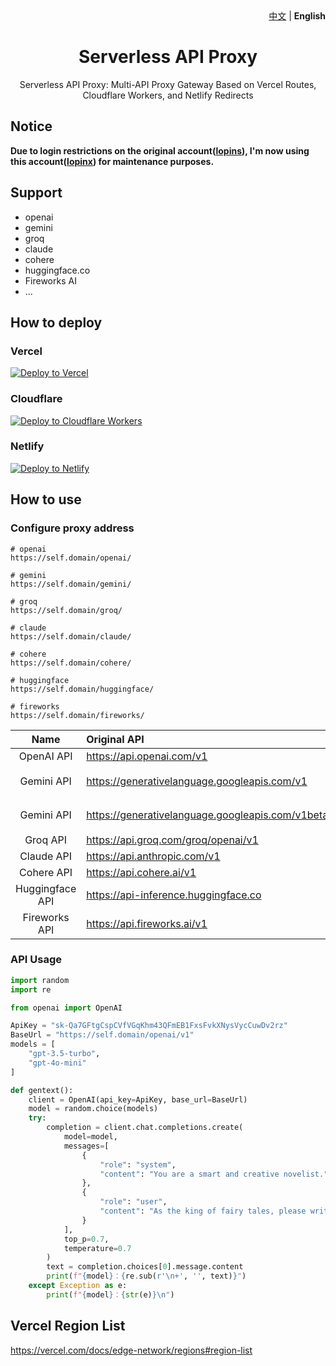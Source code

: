 <div align="right">
   <a href="README_CN.md">中文</a> | <strong>English</strong>
</div>
<div align="center">
<h1>Serverless API Proxy</h1>
<p>Serverless API Proxy: Multi-API Proxy Gateway Based on Vercel Routes, Cloudflare Workers, and Netlify Redirects</p>
</div>

## Notice

**Due to login restrictions on the original account([lopins](https://github.com/lopins)), I'm now using this account([lopinx](https://github.com/lopinx)) for maintenance purposes.**

## Support

- openai
- gemini
- groq
- claude
- cohere
- huggingface.co
- Fireworks AI
- ...

## How to deploy

### Vercel

[![Deploy to Vercel](https://vercel.com/button)](https://vercel.com/new/clone?repository-url=https://github.com/lopinx/serverless-api-proxy)

### Cloudflare

[![Deploy to Cloudflare Workers](https://deploy.workers.cloudflare.com/button)](https://deploy.workers.cloudflare.com/?url=https://github.com/lopinx/serverless-api-proxy)

### Netlify

[![Deploy to Netlify](https://www.netlify.com/img/deploy/button.svg)](https://app.netlify.com/start/deploy?repository=https://github.com/lopinx/serverless-api-proxy)

## How to use

### Configure proxy address

```
# openai
https://self.domain/openai/

# gemini
https://self.domain/gemini/

# groq
https://self.domain/groq/

# claude
https://self.domain/claude/

# cohere
https://self.domain/cohere/

# huggingface
https://self.domain/huggingface/

# fireworks
https://self.domain/fireworks/
```

| Name | Original API | Proxy API | Use Example |
| :---: | :--- | :--- | :--- |
| OpenAI API | <https://api.openai.com/v1> | `/openai/v1` | `/openai/v1/chat/completions` |
| Gemini API | <https://generativelanguage.googleapis.com/v1> | `/gemini/v1` | `/gemini/v1/models/gemini-pro:generateContent?key=AIzaSyBbBDDvGwJqKjsmE6CpNheqmzp30bz9saI` |
| Gemini API | <https://generativelanguage.googleapis.com/v1beta> | `/gemini/v1beta` | `/gemini/v1beta/models/gemini-pro:generateContent?key=AIzaSyBbBDDvGwJqKjsmE6CpNheqmzp30bz9saI` |
| Groq API | <https://api.groq.com/groq/openai/v1> | `/groq/openai/v1` | `/groq/openai/v1/chat/completions` |
| Claude API | <https://api.anthropic.com/v1> | `/claude/v1` | `/claude/v1/completions` |
| Cohere API | <https://api.cohere.ai/v1> | `/cohere/v1` | `/cohere/v1/chat/completions` |
| Huggingface API | <https://api-inference.huggingface.co> | `/huggingface` | `/huggingface/models/meta-llama/Llama-3.1-70B-Instruct/v1/chat/completions` |
| Fireworks API | <https://api.fireworks.ai/v1> | `/fireworks/v1` | `/fireworks/v1/chat/completions` |


### API Usage

``` python
import random
import re

from openai import OpenAI

ApiKey = "sk-Qa7GFtgCspCVfVGqKhm43QFmEB1FxsFvkXNysVycCuwDv2rz"
BaseUrl = "https://self.domain/openai/v1"
models = [
    "gpt-3.5-turbo",
    "gpt-4o-mini"
]

def gentext():
    client = OpenAI(api_key=ApiKey, base_url=BaseUrl)
    model = random.choice(models)
    try:
        completion = client.chat.completions.create(
            model=model,
            messages=[
                {
                    "role": "system",
                    "content": "You are a smart and creative novelist."
                },
                {
                    "role": "user",
                    "content": "As the king of fairy tales, please write a short fairy tale, the theme of the story is to always maintain a kind heart, to stimulate children's interest and imagination in learning, and to help children better understand and accept the truth and values contained in the story. Only the story content is output, and the title and others are not required."
                }
            ],
            top_p=0.7,
            temperature=0.7
        )
        text = completion.choices[0].message.content
        print(f"{model}：{re.sub(r'\n+', '', text)}")
    except Exception as e:
        print(f"{model}：{str(e)}\n")
```

## Vercel Region List

https://vercel.com/docs/edge-network/regions#region-list